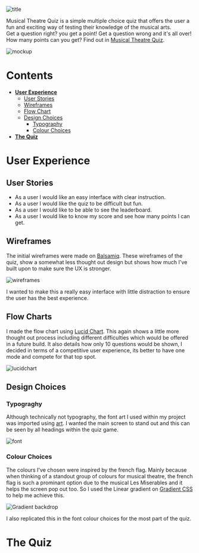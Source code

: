 ![title](assets/readmeimages/title.png)

Musical Theatre Quiz is a simple multiple choice quiz that offers the user a fun and exciting way of testing their knowledge of the musical arts. 
<br>
Get a question right? you get a point! Get a question wrong and it's all over! 
How many points can you get? Find out in [Musical Theatre Quiz](https://musical-theater-quiz-c67f89732c69.herokuapp.com/).

![mockup](assets/readmeimages/mockup.jpg)

# Contents
* [**User Experience**](<#user-experience>)
    * [User Stories](<#user-stories>)
    * [Wireframes](<#wireframes>)
    * [Flow Chart](<#flow-charts>)
    * [Design Choices](#design-choices)
        * [Typography](#typography)
        * [Colour Choices](#colour-choices)
* [**The Quiz**](<#the-quiz>)

# User Experience #

## User Stories ##
- As a user I would like an easy interface with clear instruction.
- As a user I would like the quiz to be difficult but fun.
- As a user I would like to be able to see the leaderboard. 
- As a user I would like to know my score and see how many points I can get.



## Wireframes ##
The initial wireframes were made on [Balsamiq](https://www.balsamiq.cloud). These wireframes of the quiz, show a somewhat less thought out design but shows how much I've built upon to make sure the UX is stronger.
<br>

![wireframes](assets/readmeimages/wireframes.png)

I wanted to make this a really easy interface with little distraction to ensure the user has the best experience. 

## Flow Charts ##
I made the flow chart using [Lucid Chart](https://www.lucidchart.com). This again shows a little more thought out process including different difficulties which would be offered in a future build. It also details how only 10 questions would be shown, I decided in terms of a competitive user experience, its better to have one mode and compete for that top spot. 

![lucidchart](assets/readmeimages/PP3.png)


## Design Choices ##

### Typograghy ###
Although technically not typography, the font art I used within my project was imported using [art](https://pypi.org/project/art/). I wanted the main screen to stand out and this can be seen by all headings within the quiz game. 

![font](assets/readmeimages/title.png)

### Colour Choices ###
The colours I've chosen were inspired by the french flag. Mainly because when thinking of a standout group of colours for musical theatre, the french flag is such a prominant option due to the musical Les Miserables and it helps the screen pop out too. So I used the Linear gradient on [Gradient CSS](http://www.gradientcss.com/) to help me achieve this. 

![Gradient backdrop](assets/readmeimages/gradientcss.png)

I also replicated this in the font colour choices for the most part of the quiz. 

# The Quiz #